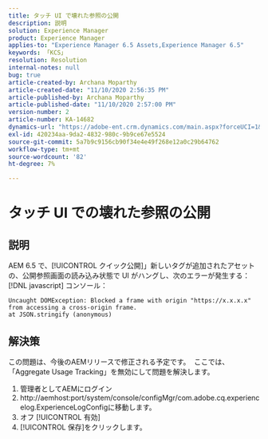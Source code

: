 ```yaml
---
title: タッチ UI で壊れた参照の公開
description: 説明
solution: Experience Manager
product: Experience Manager
applies-to: "Experience Manager 6.5 Assets,Experience Manager 6.5"
keywords: 「KCS」
resolution: Resolution
internal-notes: null
bug: true
article-created-by: Archana Moparthy
article-created-date: "11/10/2020 2:56:35 PM"
article-published-by: Archana Moparthy
article-published-date: "11/10/2020 2:57:00 PM"
version-number: 2
article-number: KA-14682
dynamics-url: "https://adobe-ent.crm.dynamics.com/main.aspx?forceUCI=1&pagetype=entityrecord&etn=knowledgearticle&id=a2eb8aeb-6423-eb11-a813-00224809820c"
exl-id: 420234aa-9da2-4832-980c-9b9ce67e5524
source-git-commit: 5a7b9c9156cb90f34e4e49f268e12a0c29b64762
workflow-type: tm+mt
source-wordcount: '82'
ht-degree: 7%

---
```


# タッチ UI での壊れた参照の公開

## 説明

AEM 6.5 で、[!UICONTROL クイック公開]」新しいタグが追加されたアセットの、公開参照画面の読み込み状態で UI がハングし、次のエラーが発生する： [!DNL javascript] コンソール：

```
Uncaught DOMException: Blocked a frame with origin "https://x.x.x.x" from accessing a cross-origin frame.
at JSON.stringify (anonymous)
```


## 解決策

この問題は、今後のAEMリリースで修正される予定です。  ここでは、「Aggregate Usage Tracking」を無効にして問題を解決します。

1. 管理者としてAEMにログイン
2. http://aemhost:port/system/console/configMgr/com.adobe.cq.experiencelog.ExperienceLogConfigに移動します。
3. オフ [!UICONTROL 有効]
4. [!UICONTROL 保存]をクリックします。
